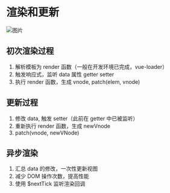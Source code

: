 # 渲染和更新

<img :src="$withBase('/image/web/vue/data.png')" alt="图片">

## 初次渲染过程

1. 解析模板为 render 函数（一般在开发环境已完成，vue-loader）
2. 触发响应式，监听 data 属性 getter setter
3. 执行 render 函数，生成 vnode, patch(elem, vnode)

## 更新过程

1. 修改 data, 触发 setter（此前在 getter 中已被监听）
2. 重新执行 render 函数，生成 newVnode
3. patch(vnode, newVNode)

## 异步渲染

1. 汇总 data 的修改，一次性更新视图
2. 减少 DOM 操作次数，提高性能
3. 使用 $nextTick 监听渲染回调